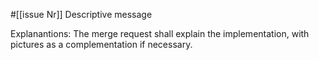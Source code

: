  #[[issue Nr]] Descriptive message
  
  Explanantions: The merge request shall explain the implementation, with pictures as a complementation if necessary.
